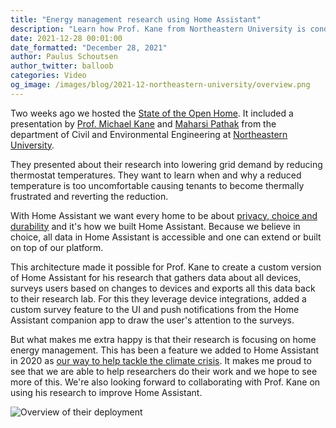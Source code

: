```yaml
---
title: "Energy management research using Home Assistant"
description: "Learn how Prof. Kane from Northeastern University is conducting research using Home Assistant."
date: 2021-12-28 00:01:00
date_formatted: "December 28, 2021"
author: Paulus Schoutsen
author_twitter: balloob
categories: Video
og_image: /images/blog/2021-12-northeastern-university/overview.png
---
```


Two weeks ago we hosted the [State of the Open Home](/state-of-the-open-home/). It included a presentation by [Prof. Michael Kane](https://coe.northeastern.edu/people/kane-michael/) and [Maharsi Pathak](https://www.linkedin.com/in/maharshi-pathak-) from the department of Civil and Environmental Engineering at [Northeastern University](https://www.northeastern.edu/).

They presented about their research into lowering grid demand by reducing thermostat temperatures. They want to learn when and why a reduced temperature is too uncomfortable causing tenants to become thermally frustrated and reverting the reduction.

<lite-youtube videoid="6ZMXE5PXPqU" videotitle="State of the Open Home 2021" videoStartAt="8042" posterquality="maxresdefault"></lite-youtube>

With Home Assistant we want every home to be about [privacy, choice and durability](/blog/2021/12/23/the-open-home/) and it's how we built Home Assistant. Because we believe in choice, all data in Home Assistant is accessible and one can extend or built on top of our platform.

This architecture made it possible for Prof. Kane to create a custom version of Home Assistant for his research that gathers data about all devices, surveys users based on changes to devices and exports all this data back to their research lab. For this they leverage device integrations, added a custom survey feature to the UI and push notifications from the Home Assistant companion app to draw the user's attention to the surveys.

But what makes me extra happy is that their research is focusing on home energy management. This has been a feature we added to Home Assistant in 2020 as [our way to help tackle the climate crisis](/blog/2021/08/04/home-energy-management/). It makes me proud to see that we are able to help researchers do their work and we hope to see more of this. We're also looking forward to collaborating with Prof. Kane on using his research to improve Home Assistant.

![Overview of their deployment](/images/blog/2021-12-northeastern-university/overview.png)
